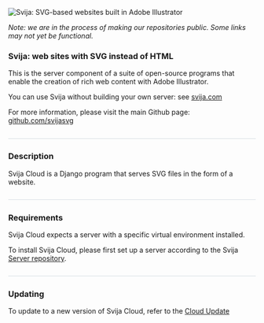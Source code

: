 
![Svija: SVG-based websites built in Adobe Illustrator][logo]

[logo]: http://files.svija.love/github/readme-logo.png "Svija: SVG-based websites built in Adobe Illustrator"

*Note: we are in the process of making our repositories public. Some links may not yet be functional.*

### Svija: web sites with SVG instead of HTML

This is the server component of a suite of open-source programs that enable the creation of rich web content with Adobe Illustrator.

You can use Svija without building your own server: see [svija.com](https://svija.com)

For more information, please visit the main Github page: [github.com/svijasvg](https://github.com/svijasvg)

![](images/divider.jpg "————————————————————————————————————————")

### Description

Svija Cloud is a Django program that serves SVG files in the form of a website.

![](images/divider.jpg "————————————————————————————————————————")

### Requirements

Svija Cloud expects a server with a specific virtual environment installed.

To install Svija Cloud, please first set up a server according to the Svija [Server repository](https://github.com/svijasvg/server).

![](images/divider.jpg "————————————————————————————————————————")

### Updating

To update to a new version of Svija Cloud, refer to the [Cloud Update](https://github.com/svijasvg/cloud-update)
